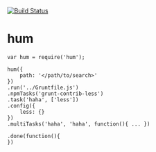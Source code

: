 [![Build Status](https://travis-ci.org/kaelzhang/node-hum.png?branch=master)](https://travis-ci.org/kaelzhang/node-hum)

# hum


```
var hum = require('hum');

hum({
	path: '</path/to/search>'
})
.run('../Gruntfile.js')
.npmTasks('grunt-contrib-less')
.task('haha', ['less'])
.config({
	less: {}
})
.multiTasks('haha', 'haha', function(){ ... })

.done(function(){
})
```